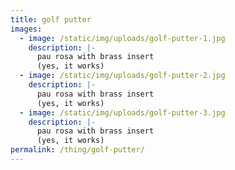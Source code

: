 ```yaml
---
title: golf putter
images:
  - image: /static/img/uploads/golf-putter-1.jpg
    description: |-
      pau rosa with brass insert
      (yes, it works)
  - image: /static/img/uploads/golf-putter-2.jpg
    description: |-
      pau rosa with brass insert
      (yes, it works)
  - image: /static/img/uploads/golf-putter-3.jpg
    description: |-
      pau rosa with brass insert
      (yes, it works)
permalink: /thing/golf-putter/
---
```

